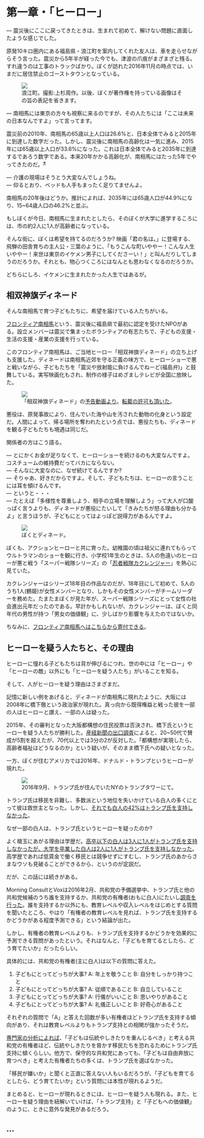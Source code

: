 # 第一章・「ヒーロー」

— 震災後にここに戻ってきたときは、生まれて初めて、解けない問題に直面したような感じでした。

原発10キロ圏内にある福島県・浪江町を案内してくれた友人は、車を走らせながらそう言った。震災から5年半が経った今でも、津波の爪痕がまざまざと残る。すれ違うのは工事のトラックばかり。ぼくが訪れた2016年11月の時点では、いまだに居住禁止のゴーストタウンとなっている。

<p><figure>
  <img src="images/namie.jpg" />
  <figcaption>浪江町。撮影:上杉周作。以後、ぼくが著作権を持っている画像はその旨の表記を省きます。</figcaption>
</figure></p>

— 南相馬には東京の方々も視察に来るのですが、その人たちには「ここは未来の日本なんですよ」って言ってます。

震災前の2010年、南相馬の65歳以上人口は26.6%と、日本全体でみると2015年に到達した数字だった。しかし、震災後に南相馬の高齢化は一気に進み、2015年には65歳以上人口が33.6%になった。これは日本全体でみると2035年に到達するであろう数字である。本来20年かかる高齢化が、南相馬にはたった5年でやってきたのだ。<sup><a href="#">※</a></sup>

— 介護の現場はそうとう大変なんでしょうね。<br>
— 仰るとおり、ベッドも人手もまったく足りてませんよ。

南相馬の20年後はどうか。推計によれば、2035年には65歳人口が44.9%になり、15~64歳人口の46.2%と並ぶ。

もしぼくが今日、南相馬に生まれたとしたら、そのぼくが大学に進学するころには、市の約2人に1人が高齢者になっている。

そんな街に、ぼくは希望を持てるのだろうか? 映画「君の名は。」に登場する、飛騨の田舎育ちの主人公・三葉のように、「もうこんな町いややー！こんな人生いややー！来世は東京のイケメン男子にしてくださーい！」と叫んだりしてしまうのだろうか。それとも、物心つくころにはなんとも思わなくなるのだろうか。

どちらにしろ、イケメンに生まれたかった人生ではあるが。

## 相双神旗ディネード

そんな南相馬で育つ子どもたちに、希望を届けている人たちがいる。

[フロンティア南相馬](http://frontier-minamisoma.org/)という、震災後に福島県で最初に認定を受けたNPOがある。設立メンバーは震災で集まったボランティアの有志たちで、子どもの支援・生活の支援・産業の支援を行っている。

このフロンティア南相馬は、ご当地ヒーロー「相双神旗ディネード」の立ち上げも支援した。ディネードは南相馬近郊を守る正義の味方で、ヒーローショーで悪と戦いながら、子どもたちを「震災や放射能に負けるんでねーど(福島弁)」と鼓舞している。実写映画化もされ、制作の様子はめざましテレビが全国に放映した。

<p><figure>
  <img src="images/denade.gif" />
  <figcaption>「相双神旗ディネード」の<a href="https://www.youtube.com/watch?v=ooExRI4NSco">予告動画より</a>。<a href="images/denade-permission.png">転載の許可も頂いた</a>。</figcaption>
</figure></p>

悪役は、原発事故により、住んでいた海や山を汚された動物の化身という設定だ。人間によって、帰る場所を奪われたという点では、悪役たちも、ディネードを観る子どもたちも境遇は同じだ。

関係者の方はこう語る。

— とにかくお金が足りなくて、ヒーローショーを続けるのも大変なんですよ。コスチュームの維持費だってバカにならない。<br>
— そんなに大変なのに、なぜ続けてるんですか?<br>
— そりゃあ、好きだからですよ。そして、子どもたちは、ヒーローの言うことには耳を傾けるんです。<br>
— というと・・・<br>
— たとえば「多様性を尊重しよう、相手の立場を理解しよう」って大人が口酸っぱく言うよりも、ディネードが悪役にたいして「きみたちが怒る理由も分かるよ」と言うほうが、子どもにとってはよっぽど説得力があるんですよ。

<p><figure>
  <img src="images/denade.jpg" />
  <figcaption>ぼくとディネード。</figcaption>
</figure></p>

ぼくも、アクションヒーローと共に育った。幼稚園の頃は祖父に連れてもらってウルトラマンのショーを観に行き、小学校1年生のときは、5人の色違いのヒーローが悪と戦う「スーパー戦隊シリーズ」の「[忍者戦隊カクレンジャー](https://ja.wikipedia.org/wiki/%E5%BF%8D%E8%80%85%E6%88%A6%E9%9A%8A%E3%82%AB%E3%82%AF%E3%83%AC%E3%83%B3%E3%82%B8%E3%83%A3%E3%83%BC)」を熱心に見ていた。

カクレンジャーはシリーズ18年目の作品なのだが、18年目にして初めて、5人のうち1人(鶴姫)が女性メンバーとなり、しかもその女性メンバーがチームリーダーを務めた。たまたまぼくが見た年が、スーパー戦隊シリーズにとって女性の社会進出元年だったのである。早計かもしれないが、カクレンジャーは、ぼくと同年代の男性が持つ「男女の価値観」に、少しばかり影響を与えたのではないか。

ちなみに、[フロンティア南相馬へはこちらから寄付できる](http://frontier-minamisoma.org/supports/index/)。

## ヒーローを疑う人たちと、その理由

ヒーローに憧れる子どもたちは背が伸びるにつれ、世の中には「ヒーロー」や「ヒーローの敵」以外にも「ヒーローを疑う人たち」がいることを知る。

そして、人がヒーローを疑う理由はさまざまだ。

記憶に新しい例をあげると、ディネードが南相馬に現れたように、大阪には2008年に橋下徹という政治家が現れた。真っ向から既得権益と戦った彼を一部の人はヒーローと讃え、一部の人は疑った。

2015年、その審判となった大阪都構想の住民投票は否決され、橋下氏というヒーローを疑う人たちが勝利した。[産経新聞の出口調査](http://www.sankei.com/politics/news/150518/plt1505180018-n1.html)によると、20~50代で賛成が5割を超えたが、70代以上では3分の2が反対した。「都構想が実現したら、高齢者福祉はどうなるのか」という疑いが、そのまま橋下氏への疑いとなった。

一方、ぼくが住むアメリカでは2016年、ドナルド・トランプというヒーローが現れた。

<p><figure>
  <img src="images/trump-tower.jpg" />
  <figcaption>2016年9月、トランプ氏が住んでいたNYのトランプタワーにて。</figcaption>
</figure></p>

トランプ氏は移民を非難し、多数派という地位を失いかけている白人の多くにとって彼は救世主となった。しかし、[それでも白人の42%はトランプ氏を支持しなかった](http://www.nytimes.com/interactive/2016/11/08/us/politics/election-exit-polls.html)。

なぜ一部の白人は、トランプ氏というヒーローを疑ったのか?

よく槍玉にあがる理由は学歴だ。[高卒以下の白人は3人に1人がトランプ氏を支持しなかったが、大学を卒業した白人は2人に1人がトランプ氏を支持しなかった](http://www.nytimes.com/interactive/2016/11/08/us/politics/election-exit-polls.html)。高学歴であれば低賃金で働く移民とは競争せずにすむし、トランプ氏のあからさまなウソも見破ることができるから、というのが定説だ。

だが、この話には続きがある。

Morning ConsultとVoxは2016年2月、共和党の予備選挙中、トランプ氏と他の共和党候補のうち誰を支持するか、共和党の有権者(おもに白人)にたいし[調査を行った](http://www.vox.com/2016/3/1/11127424/trump-authoritarianism)。誰を支持するか以外にも、教育レベルや収入レベルをはじめとする質問を聞いたところ、やはり「有権者の教育レベルを見れば、トランプ氏を支持するかどうかがある程度予測できる」という結論が出た。

しかし、有権者の教育レベルよりも、トランプ氏を支持するかどうかを効果的に予測できる質問があったという。それはなんと、「子どもを育てるとしたら、どう育てたいか」だったらしい。

具体的には、共和党の有権者(主に白人)は以下の質問に答えた。

1. 子どもにとってどっちが大事? A: 年上を敬うこと B: 自分をしっかり持つこと
2. 子どもにとってどっちが大事? A: 従順であること B: 自立していること
3. 子どもにとってどっちが大事? A: 行儀がいいこと B: 思いやりがあること
4. 子どもにとってどっちが大事? A: 礼儀正しいこと B: 好奇心があること

それぞれの質問で「A」と答えた回数が多い有権者ほどトランプ氏を支持する傾向があり、それは教育レベルよりもトランプ支持との相関が強かったそうだ。

[専門家の分析によれば](http://www.vox.com/2016/3/1/11127424/trump-authoritarianism)、「子どもは伝統やしきたりを重んじるべき」と考える共和党の有権者ほど、伝統やしきたりを脅かす移民たちを恐れるためにトランプ氏支持に傾くらしい。他方で、保守的な共和党にあっても、「子どもは自由奔放に育つべき」と考えた有権者たちの多くは、トランプ氏を選ばなかった。

「移民が嫌いか」と聞くと正直に答えない人もいるだろうが、「子どもを育てるとしたら、どう育てたいか」という質問には本性が現れるようだ。

まとめると、ヒーローが現れるときには、ヒーローを疑う人も現れる。また、ヒーローを疑う理由を紐解いていけば、「トランプ支持」と「子どもへの価値観」のように、ときに意外な発見があるだろう。

## ...
